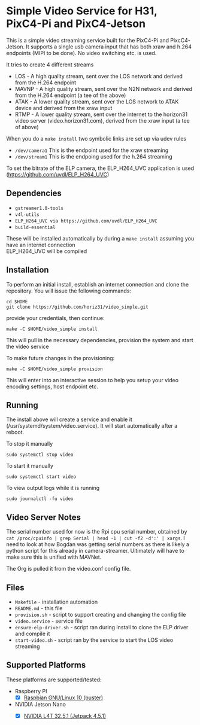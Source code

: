 # Simple Video Service for H31, PixC4-Pi and PixC4-Jetson

This is a simple video streaming service built for the PixC4-Pi and PixcC4-Jetson. It supports a single usb camera input that has both xraw and h.264 endpoints (MIPI to be done). No video switching etc. is used.

It tries to create 4 different streams
* LOS - A high quality stream, sent over the LOS network and derived from the H.264 endpoint
* MAVNP - A high quality stream, sent over the N2N network and derived from the H.264 endpoint (a tee of the above)
* ATAK - A lower quality stream, sent over the LOS network to ATAK device and derived from the xraw input
* RTMP - A lower quality stream, sent over the internet to the horizon31 video server (video.horizon31.com), derived from the xraw input (a tee of above)

When you do a `make install` two symbolic links are set up via udev rules
* `/dev/camera1` This is the endpoint used for the xraw streaming
* `/dev/stream1` This is the endpoing used for the h.264 streaming

To set the bitrate of the ELP camera, the ELP_H264_UVC application is used (https://github.com/uvdl/ELP_H264_UVC)

## Dependencies

* `gstreamer1.0-tools` 
* `v4l-utils`
* `ELP_H264_UVC via https://github.com/uvdl/ELP_H264_UVC` 
* `build-essential`
  
These will be installed automatically by during a `make install` assuming you have an internet connection  
ELP_H264_UVC will be compiled  


## Installation

To perform an initial install, establish an internet connection and clone the repository.
You will issue the following commands:
```
cd $HOME
git clone https://github.com/horiz31/video_simple.git
```

provide your credentials, then continue:
```
make -C $HOME/video_simple install
```

This will pull in the necessary dependencies, provision the system and start the video service  

To make future changes in the provisioning:
```
make -C $HOME/video_simple provision
```

This will enter into an interactive session to help you setup your video encoding settings, host endpoint etc.

## Running

The install above will create a service and enable it (/usr/systemd/system/video.service). It will start automatically after a reboot.  

To stop it manually
```
sudo systemctl stop video
```
To start it manually
```
sudo systemctl start video
```
To view output logs while it is running  
```
sudo journalctl -fu video
```

## Video Server Notes

The serial number used for now is the Rpi cpu serial number, obtained by `cat /proc/cpuinfo | grep Serial | head -1 | cut -f2 -d':' | xargs`. I need to look at how Bogdan was getting serial numbers as there is likely a python script for this already in camera-streamer. Ultimately will have to make sure this is unified with MAVNet.  

The Org is pulled it from the video.conf config file.

## Files

 * `Makefile` - installation automation
 * `README.md` - this file
 * `provision.sh` - script to support creating and changing the config file
 * `video.service` - service file
 * `ensure-elp-driver.sh` - script ran during install to clone the ELP driver and compile it
 * `start-video.sh` - script ran by the service to start the LOS video streaming
 

## Supported Platforms
These platforms are supported/tested:

 * Raspberry PI
   - [x] [Raspbian GNU/Linux 10 (buster)](https://www.raspberrypi.org/downloads/raspbian/)
 * NVIDIA Jetson Nano
   - [x] [NVIDIA L4T 32.5.1 (Jetpack 4.5.1)](https://developer.nvidia.com/embedded/jetpack)


